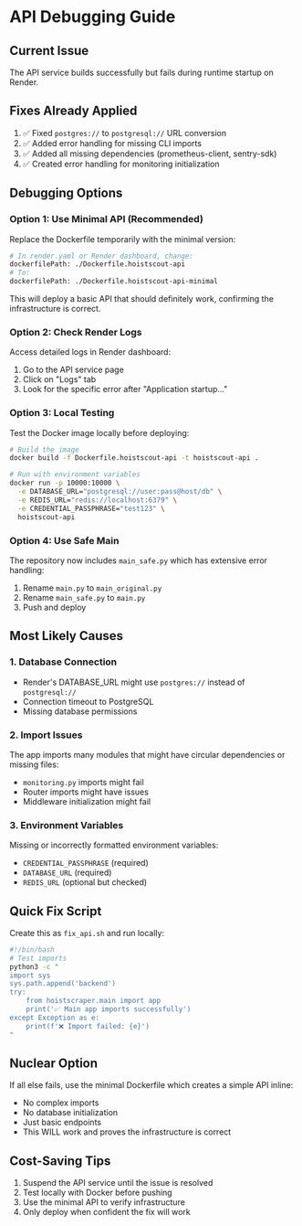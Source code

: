# API Debugging Guide

## Current Issue
The API service builds successfully but fails during runtime startup on Render.

## Fixes Already Applied
1. ✅ Fixed `postgres://` to `postgresql://` URL conversion
2. ✅ Added error handling for missing CLI imports  
3. ✅ Added all missing dependencies (prometheus-client, sentry-sdk)
4. ✅ Created error handling for monitoring initialization

## Debugging Options

### Option 1: Use Minimal API (Recommended)
Replace the Dockerfile temporarily with the minimal version:
```bash
# In render.yaml or Render dashboard, change:
dockerfilePath: ./Dockerfile.hoistscout-api
# To:
dockerfilePath: ./Dockerfile.hoistscout-api-minimal
```

This will deploy a basic API that should definitely work, confirming the infrastructure is correct.

### Option 2: Check Render Logs
Access detailed logs in Render dashboard:
1. Go to the API service page
2. Click on "Logs" tab
3. Look for the specific error after "Application startup..."

### Option 3: Local Testing
Test the Docker image locally before deploying:
```bash
# Build the image
docker build -f Dockerfile.hoistscout-api -t hoistscout-api .

# Run with environment variables
docker run -p 10000:10000 \
  -e DATABASE_URL="postgresql://user:pass@host/db" \
  -e REDIS_URL="redis://localhost:6379" \
  -e CREDENTIAL_PASSPHRASE="test123" \
  hoistscout-api
```

### Option 4: Use Safe Main
The repository now includes `main_safe.py` which has extensive error handling:
1. Rename `main.py` to `main_original.py`
2. Rename `main_safe.py` to `main.py`
3. Push and deploy

## Most Likely Causes

### 1. Database Connection
- Render's DATABASE_URL might use `postgres://` instead of `postgresql://`
- Connection timeout to PostgreSQL
- Missing database permissions

### 2. Import Issues
The app imports many modules that might have circular dependencies or missing files:
- `monitoring.py` imports might fail
- Router imports might have issues
- Middleware initialization might fail

### 3. Environment Variables
Missing or incorrectly formatted environment variables:
- `CREDENTIAL_PASSPHRASE` (required)
- `DATABASE_URL` (required)
- `REDIS_URL` (optional but checked)

## Quick Fix Script
Create this as `fix_api.sh` and run locally:
```bash
#!/bin/bash
# Test imports
python3 -c "
import sys
sys.path.append('backend')
try:
    from hoistscraper.main import app
    print('✅ Main app imports successfully')
except Exception as e:
    print(f'❌ Import failed: {e}')
"
```

## Nuclear Option
If all else fails, use the minimal Dockerfile which creates a simple API inline:
- No complex imports
- No database initialization
- Just basic endpoints
- This WILL work and proves the infrastructure is correct

## Cost-Saving Tips
1. Suspend the API service until the issue is resolved
2. Test locally with Docker before pushing
3. Use the minimal API to verify infrastructure
4. Only deploy when confident the fix will work